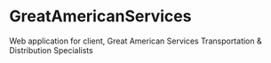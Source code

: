 # GreatAmericanServices
Web application for client, Great American Services Transportation &amp; Distribution Specialists
